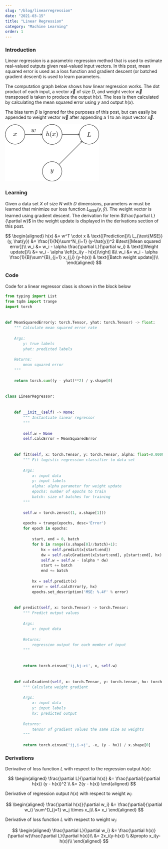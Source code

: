```yaml
---
slug: "/blog/linearregression"
date: "2021-03-15"
title: "Linear Regression"
category: "Machine Learning"
order: 1
---
```


### Introduction

Linear regression is a parametric regression method that is used to estimate real-valued outputs given real-valued input vectors. 
In this post, mean squared error is used as a loss function and gradient descent (or batched gradient descent) is used to learn parameters.

The computation graph below shows how linear regression works. 
The dot product of each input, a vector $\vec{x}$ of size $D$, and weight vector $\vec{w}$ transposed is taken to produce the output $h(x)$. 
The loss is then calculated by calculating the mean squared error using $y$ and output $h(x)$.

The bias term $\beta$ is ignored for the purposes of this post, but can easily be appended to weight vector $\vec{w}$ after appending a $1$ to an input vector $\vec{x}$.


![png](images/linearregression_3_0.png)
    


### Learning

Given a data set $X$ of size $N$ with $D$ dimensions, parameters $w$ must be learned that minimize our loss function $L_{MSE}(y, \hat{y})$.
The weight vector is learned using gradient descent.
The derivation for term $\frac{\partial L}{\partial w}$ in the weight update is displayed in the derivations section of this post.

$$
\begin{aligned}
        h(x) &= w^T \cdot x & \text{[Prediction]}\\
        L_{\text{MSE}}(y, \hat{y}) &= \frac{1}{N}\sum^N_{i=1} (y-\hat{y})^2  &\text{[Mean squared error]}\\
        w_i &= w_i - \alpha \frac{\partial L}{\partial w_i} & \text{[Weight update]}\\
        &= w_i - \alpha \left[x_i(y - h(x))\right] &\\
        w_i &= w_i - \alpha \frac{1}{B}\sum^{B}_{j=1} x_{j,i} (y-h(x)) & \text{[Batch weight update]}\\
\end{aligned}
$$

### Code

Code for a linear regressor class is shown in the block below


```python
from typing import List
from tqdm import trange
import torch


def MeanSquaredError(y: torch.Tensor, yhat: torch.Tensor) -> float:
    """ Calculate mean squared error rate

    Args:
        y: true labels
        yhat: predicted labels

    Returns:
        mean squared error        
    """

    return torch.sum((y - yhat)**2) / y.shape[0]


class LinearRegressor:


    def __init__(self) -> None:
        """ Instantiate linear regressor 
        """

        self.w = None
        self.calcError = MeanSquaredError


    def fit(self, x: torch.Tensor, y: torch.Tensor, alpha: float=0.00001, epochs: int=1000, batch: int=32) -> None:
        """ Fit logistic regression classifier to data set

        Args:
            x: input data
            y: input labels
            alpha: alpha parameter for weight update
            epochs: number of epochs to train
            batch: size of batches for training
        """

        self.w = torch.zeros((1, x.shape[1]))

        epochs = trange(epochs, desc='Error')
        for epoch in epochs:

            start, end = 0, batch
            for b in range((x.shape[0]//batch)+1):
                hx = self.predict(x[start:end])
                dw = self.calcGradient(x[start:end], y[start:end], hx)
                self.w = self.w - (alpha * dw)
                start += batch
                end += batch

            hx = self.predict(x)
            error = self.calcError(y, hx)
            epochs.set_description('MSE: %.4f' % error)


    def predict(self, x: torch.Tensor) -> torch.Tensor:
        """ Predict output values 

        Args:
            x: input data

        Returns:
            regression output for each member of input
        """


        return torch.einsum('ij,kj->i', x, self.w)


    def calcGradient(self, x: torch.Tensor, y: torch.tensor, hx: torch.Tensor) -> torch.Tensor:
        """ Calculate weight gradient

        Args:
            x: input data
            y: input labels
            hx: predicted output

        Returns:
            tensor of gradient values the same size as weights
        """

        return torch.einsum('ij,i->j', -x, (y - hx)) / x.shape[0]
```

### Derivations

Derivative of loss function $L$ with respect to the regression output $h(x)$:

$$
\begin{aligned}
    \frac{\partial L}{\partial h(x)} &= \frac{\partial}{\partial h(x)} (y - h(x))^2 \\
    &= 2(y - h(x))
\end{aligned}
$$

Derivative of regression output $h(x)$ with respect to weight $w_i$:

$$
\begin{aligned}
    \frac{\partial h(x)}{\partial w_i} &= \frac{\partial}{\partial w_i} \sum^D_{j=1} w_j \times x_j\\
    &= x_i
\end{aligned}
$$

Derivative of loss function $L$ with respect to weight $w_i$:

$$
\begin{aligned}
    \frac{\partial L}{\partial w_i} &= \frac{\partial h(x)}{\partial w}\frac{\partial L}{\partial h(x)}\\
    &= 2x_i(y-h(x)) \\
    &\propto x_i(y-h(x))\\
\end{aligned}
$$
